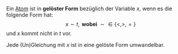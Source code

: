 Ein [Atom](Atomare%20Aussage.md) ist in __gelöster Form__ bezüglich der Variable $x$, wenn es die folgende Form hat:
$$x\sim t, \textbf{ wobei } \sim \in \lbrace <, >, =\rbrace$$
und $x$ kommt nicht in $t$ vor.

Jede (Un)Gleichung mit $x$ ist in eine gelöste Form umwandelbar.